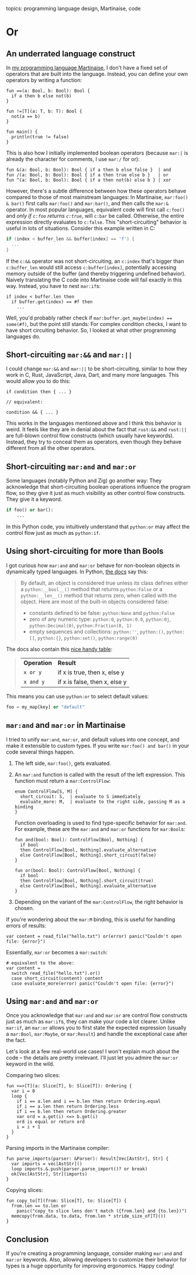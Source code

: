 topics: programming language design, Martinaise, code

# Or

## An underrated language construct

In [my programming language Martinaise](/martinaise), I don't have a fixed set of operators that are built into the language.
Instead, you can define your own operators by writing a function:

```mar
fun ==(a: Bool, b: Bool): Bool {
  if a then b else not(b)
}

fun !=[T](a: T, b: T): Bool {
  not(a == b)
}

fun main() {
  println(true != false)
}
```

This is also how I initially implemented boolean operators (because `mar:|` is already the character for comments, I use `mar:/` for or):

```mar
fun &(a: Bool, b: Bool): Bool { if a then b else false }  | and
fun /(a: Bool, b: Bool): Bool { if a then true else b }   | or
fun ^(a: Bool, b: Bool): Bool { if a then not(b) else b } | xor
```

However, there's a subtle difference between how these operators behave compared to those of most mainstream languages:
In Martinaise, `mar:foo() & bar()` first calls `mar:foo()` and `mar:bar()`, and then calls the `mar:&` operator.
In most popular languages, equivalent code will first call `c:foo()` and _only if `c:foo` returns `c:true`_, will `c:bar` be called.
Otherwise, the entire expression directly evaluates to `c:false`.
This "short-circuiting" behavior is useful in lots of situations.
Consider this example written in C:

```c
if (index < buffer_len && buffer[index] == 'f') {
  ...
}
```

If the `c:&&` operator was not short-circuiting, an `c:index` that's bigger than `c:buffer_len` would still access `c:buffer[index]`, potentially accessing memory outside of the buffer (and thereby triggering undefined behavior).
Naively translating the C code into Martinaise code will fail exactly in this way.
Instead, you have to nest `mar:if`s:

```mar
if index < buffer.len then
  if buffer.get(index) == #f then
    ...
```

Well, you'd probably rather check if `mar:buffer.get_maybe(index) == some(#f)`, but the point still stands:
For complex condition checks, I want to have short circuiting behavior.
So, I looked at what other programming languages do.

## Short-circuiting `mar:&&` and `mar:||`

I could change `mar:&&` and `mar:||` to be short-circuiting, similar to how they work in C, Rust, JavaScript, Java, Dart, and many more languages.
This would allow you to do this:

```mar
if condition then { ... }

// equivalent:

condition && { ... }
```

This works in the languages mentioned above and I think this behavior is weird.
It feels like they are in denial about the fact that `rust:&&` and `rust:||` are full-blown control flow constructs (which usually have keywords).
Instead, they try to conceal them as operators, even though they behave different from all the other operators.

## Short-circuiting `mar:and` and `mar:or`

Some languages (notably Python and Zig) go another way:
They acknowledge that short-circuiting boolean operations influence the program flow, so they give it just as much visibility as other control flow constructs.
They give it a keyword.

```python
if foo() or bar():
    ...
```

In this Python code, you intuitively understand that `python:or` may affect the control flow just as much as `python:if`.

## Using short-circuiting for more than Bools

I got curious how `mar:and` and `mar:or` behave for non-boolean objects in dynamically typed languages.
In Python, [the docs](https://docs.python.org/3/library/stdtypes.html#truth-value-testing) say this:

> By default, an object is considered true unless its class defines either a `python:__bool__()` method that returns `python:False` or a `python:__len__()` method that returns zero, when called with the object.
> Here are most of the built-in objects considered false:
> 
> - constants defined to be false: `python:None` and `python:False`
> - zero of any numeric type: `python:0`, `python:0.0`, `python:0j`, `python:Decimal(0)`, `python:Fraction(0, 1)`
> - empty sequences and collections: `python:''`, `python:()`, `python:[]`, `python:{}`, `python:set()`, `python:range(0)`

The docs also contain this [nice handy table](https://docs.python.org/3/library/stdtypes.html#boolean-operations-and-or-not):

<blockquote>
<center>
<table>
<tr>
  <td><strong>Operation</strong></td>
  <td><strong>Result</strong></td>
</tr>
<tr>
  <td><code>x or y</code></td>
  <td>if x is true, then x, else y</td>
</tr>
<tr>
  <td><code>x and y</code></td>
  <td>if x is false, then x, else y</td>
</tr>
</table>
</center>
</blockquote>

This means you can use `python:or` to select default values:

```python
foo = my_map[key] or "default"
```

## `mar:and` and `mar:or` in Martinaise

I tried to unify `mar:and`, `mar:or`, and default values into one concept, and make it extensible to custom types.
If you write `mar:foo() and bar()` in your code several things happen.

1.  The left side, `mar:foo()`, gets evaluated.
2.  An `mar:and` function is called with the result of the left expression.
    This function must return a `mar:ControlFlow`:
    
    ```mar
    enum ControlFlow[S, M] {
      short_circuit: S,  | evaluate to S immediately
      evaluate_more: M,  | evaluate to the right side, passing M as a binding
    }
    ```
    
    Function overloading is used to find type-specific behavior for `mar:and`.
    For example, these are the `mar:and` and `mar:or` functions for `mar:Bool`s:
    
    ```mar
    fun and(bool: Bool): ControlFlow[Bool, Nothing] {
      if bool
      then ControlFlow[Bool, Nothing].evaluate_alternative
      else ControlFlow[Bool, Nothing].short_circuit(false)
    }
    
    fun or(bool: Bool): ControlFlow[Bool, Nothing] {
      if bool
      then ControlFlow[Bool, Nothing].short_circuit(true)
      else ControlFlow[Bool, Nothing].evaluate_alternative
    }
    ```
3.  Depending on the variant of the `mar:ControlFlow`, the right behavior is chosen.

If you're wondering about the `mar:M` binding, this is useful for handling errors of results:

```mar
var content = read_file("hello.txt") or(error) panic("Couldn't open file: {error}")
```

Essentially, `mar:or` becomes a `mar:switch`:

```mar
# equivalent to the above:
var content =
  switch read_file("hello.txt").or()
  case short_circuit(content) content
  case evaluate_more(error) panic("Couldn't open file: {error}")
```

## Using `mar:and` and `mar:or`

Once you acknowledge that `mar:and` and `mar:or` are control flow constructs just as much as `mar:if`s, they can make your code a lot clearer.
Unlike `mar:if`, an `mar:or` allows you to first state the expected expression (usually a `mar:Bool`, `mar:Maybe`, or `mar:Result`) and handle the exceptional case after the fact.

Let's look at a few real-world use cases!
I won't explain much about the code – the details are pretty irrelevant.
I'll just let you admire the `mar:or` keyword in the wild.

Comparing two slices:

```mar
fun <=>[T](a: Slice[T], b: Slice[T]): Ordering {
  var i = 0
  loop {
    if i == a.len and i == b.len then return Ordering.equal
    if i == a.len then return Ordering.less
    if i == b.len then return Ordering.greater
    var ord = a.get(i) <=> b.get(i)
    ord is equal or return ord
    i = i + 1
  }
}
```

Parsing imports in the Martinaise compiler:

```mar
fun parse_imports(parser: &Parser): Result[Vec[AstStr], Str] {
  var imports = vec[AstStr]()
  loop imports.&.push(parser.parse_import()? or break)
  ok[Vec[AstStr], Str](imports)
}
```

Copying slices:

```mar
fun copy_to[T](from: Slice[T], to: Slice[T]) {
  from.len == to.len or
    panic("copy_to slice lens don't match ({from.len} and {to.len})")
  memcopy(from.data, to.data, from.len * stride_size_of[T]())
}
```

## Conclusion

If you're creating a programming language, consider making `mar:and` and `mar:or` keywords.
Also, allowing developers to customize their behavior for types is a huge opportunity for improving ergonomics.
Happy coding!

